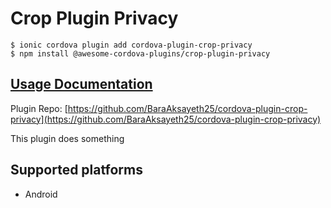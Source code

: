 # Crop Plugin Privacy

```
$ ionic cordova plugin add cordova-plugin-crop-privacy
$ npm install @awesome-cordova-plugins/crop-plugin-privacy
```

## [Usage Documentation](https://danielsogl.gitbook.io/awesome-cordova-plugins/plugins/crop-plugin-privacy/)

Plugin Repo: [https://github.com/BaraAksayeth25/cordova-plugin-crop-privacy](https://github.com/BaraAksayeth25/cordova-plugin-crop-privacy)

This plugin does something

## Supported platforms

- Android
  


